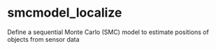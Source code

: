 # smcmodel_localize

Define a sequential Monte Carlo (SMC) model to estimate positions of objects from sensor data
